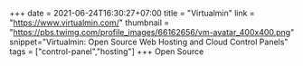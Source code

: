 +++
date = 2021-06-24T16:30:27+07:00
title = "Virtualmin"
link = "https://www.virtualmin.com/"
thumbnail = "https://pbs.twimg.com/profile_images/66162656/vm-avatar_400x400.png"
snippet="Virtualmin: Open Source Web Hosting and Cloud Control Panels"
tags = ["control-panel","hosting"]
+++ 
Open Source
